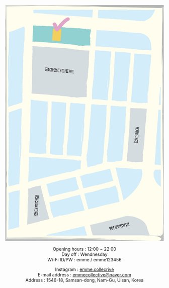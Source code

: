 ![locatoin](./location.jpg)

<center>

Opening hours : 12:00 ~ 22:00<br/>
Day off : Wendnesday<br/>
Wi-Fi ID/PW : emme / emme123456<br/>

Instagram : [emme.collecrive](https://www.instagram.com/emme.collective/)<br/>
E-mail address : emmecollective@naver.com<br/>
Address : 1546-18, Samsan-dong, Nam-Gu, Ulsan, Korea<br/>

</center>

<!--<img class="logo" src="./instagram_logo.png" style="width:17px; height:17px;margin:0px 0px -3px 2px"/>--> 
